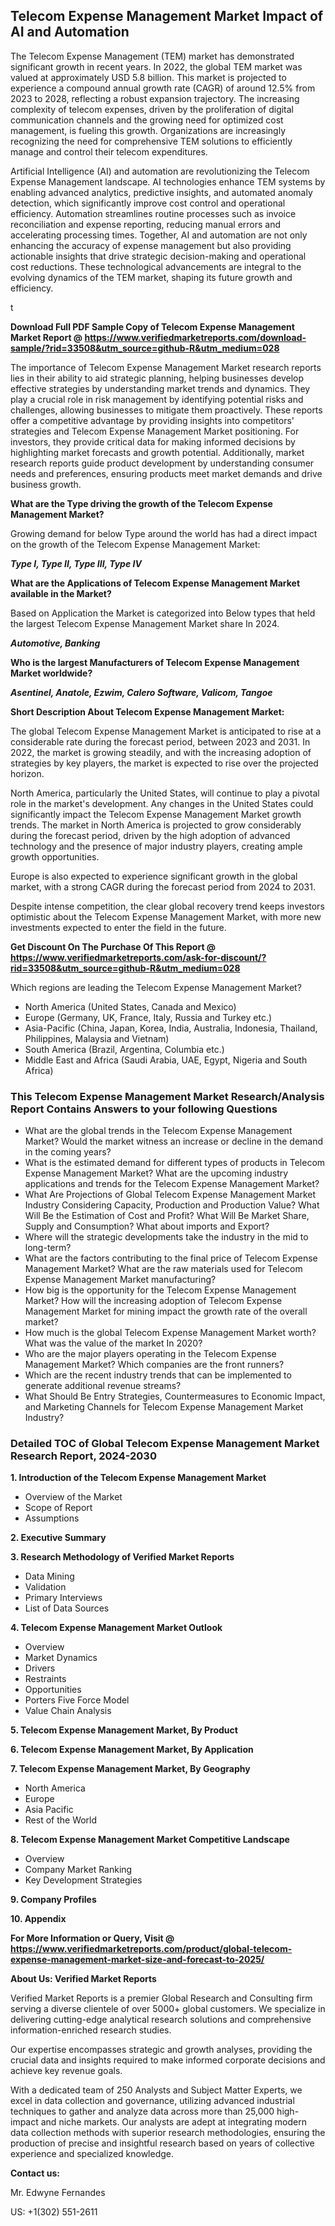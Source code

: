 <h2>Telecom Expense Management Market Impact of AI and Automation</h2><p>The Telecom Expense Management (TEM) market has demonstrated significant growth in recent years. In 2022, the global TEM market was valued at approximately USD 5.8 billion. This market is projected to experience a compound annual growth rate (CAGR) of around 12.5% from 2023 to 2028, reflecting a robust expansion trajectory. The increasing complexity of telecom expenses, driven by the proliferation of digital communication channels and the growing need for optimized cost management, is fueling this growth. Organizations are increasingly recognizing the need for comprehensive TEM solutions to efficiently manage and control their telecom expenditures.</p><p>Artificial Intelligence (AI) and automation are revolutionizing the Telecom Expense Management landscape. AI technologies enhance TEM systems by enabling advanced analytics, predictive insights, and automated anomaly detection, which significantly improve cost control and operational efficiency. Automation streamlines routine processes such as invoice reconciliation and expense reporting, reducing manual errors and accelerating processing times. Together, AI and automation are not only enhancing the accuracy of expense management but also providing actionable insights that drive strategic decision-making and operational cost reductions. These technological advancements are integral to the evolving dynamics of the TEM market, shaping its future growth and efficiency.</p>t</p><p id="" class=""><strong>Download Full PDF Sample Copy of Telecom Expense Management Market Report @ <a href="https://www.verifiedmarketreports.com/download-sample/?rid=33508&utm_source=github-R&utm_medium=028" target="_blank">https://www.verifiedmarketreports.com/download-sample/?rid=33508&utm_source=github-R&utm_medium=028</a></strong></p><p>The importance of&nbsp;Telecom Expense Management Market research reports lies in their ability to aid strategic planning, helping businesses develop effective strategies by understanding market trends and dynamics. They play a crucial role in risk management by identifying potential risks and challenges, allowing businesses to mitigate them proactively. These reports offer a competitive advantage by providing insights into competitors' strategies and Telecom Expense Management Market positioning. For investors, they provide critical data for making informed decisions by highlighting market forecasts and growth potential. Additionally, market research reports guide product development by understanding consumer needs and preferences, ensuring products meet market demands and drive business growth.</p><p><strong>What are the&nbsp;Type driving the growth of the Telecom Expense Management Market?</strong></p><p id="" class="">Growing demand for below Type around the world has had a direct impact on the growth of the Telecom Expense Management Market:</p><em><strong> Type I, Type II, Type III, Type IV</strong></em></p><strong>What are the&nbsp;Applications&nbsp;of Telecom Expense Management Market available in the Market?</strong></p><p id="" class="">Based on Application the Market is categorized into Below types that held the largest Telecom Expense Management Market share In 2024.</p><em><strong>Automotive, Banking</strong></em></p><strong>Who is the largest Manufacturers of Telecom Expense Management Market worldwide?</strong></p><p><em><strong>Asentinel, Anatole, Ezwim, Calero Software, Valicom, Tangoe</strong></em></p><p id="" class=""><strong>Short Description About Telecom Expense Management Market:</strong></p><p>The global Telecom Expense Management Market is anticipated to rise at a considerable rate during the forecast period, between 2023 and 2031. In 2022, the market is growing steadily, and with the increasing adoption of strategies by key players, the market is expected to rise over the projected horizon.</p><p>North America, particularly the United States, will continue to play a pivotal role in the market's development. Any changes in the United States could significantly impact the Telecom Expense Management Market growth trends. The market in North America is projected to grow considerably during the forecast period, driven by the high adoption of advanced technology and the presence of major industry players, creating ample growth opportunities.</p><p>Europe is also expected to experience significant growth in the global market, with a strong CAGR during the forecast period from 2024 to 2031.</p><p>Despite intense competition, the clear global recovery trend keeps investors optimistic about the Telecom Expense Management Market, with more new investments expected to enter the field in the future.</p><p id="" class=""><strong>Get Discount On The Purchase Of This Report @ <a href="https://www.verifiedmarketreports.com/ask-for-discount/?rid=33508&utm_source=github-R&utm_medium=028" target="_blank">https://www.verifiedmarketreports.com/ask-for-discount/?rid=33508&utm_source=github-R&utm_medium=028</a></strong></p>Which regions are leading the Telecom Expense Management Market?</p><ul><li>North America (United States, Canada and Mexico)</li><li>Europe (Germany, UK, France, Italy, Russia and Turkey etc.)</li><li>Asia-Pacific (China, Japan, Korea, India, Australia, Indonesia, Thailand, Philippines, Malaysia and Vietnam)</li><li>South America (Brazil, Argentina, Columbia etc.)</li><li>Middle East and Africa (Saudi Arabia, UAE, Egypt, Nigeria and South Africa)</li></ul><h3 id="" class="">This Telecom Expense Management Market Research/Analysis Report Contains Answers to your following Questions</h3><ul><li>What are the global trends in the Telecom Expense Management Market? Would the market witness an increase or decline in the demand in the coming years?</li><li>What is the estimated demand for different types of products in Telecom Expense Management Market? What are the upcoming industry applications and trends for the Telecom Expense Management Market?</li><li>What Are Projections of Global Telecom Expense Management Market Industry Considering Capacity, Production and Production Value? What Will Be the Estimation of Cost and Profit? What Will Be Market Share, Supply and Consumption? What about imports and Export?</li><li>Where will the strategic developments take the industry in the mid to long-term?</li><li>What are the factors contributing to the final price of Telecom Expense Management Market? What are the raw materials used for Telecom Expense Management Market manufacturing?</li><li>How big is the opportunity for the Telecom Expense Management Market? How will the increasing adoption of Telecom Expense Management Market for mining impact the growth rate of the overall market?</li><li>How much is the global Telecom Expense Management Market worth? What was the value of the market In 2020?</li><li>Who are the major players operating in the Telecom Expense Management Market? Which companies are the front runners?</li><li>Which are the recent industry trends that can be implemented to generate additional revenue streams?</li><li>What Should Be Entry Strategies, Countermeasures to Economic Impact, and Marketing Channels for Telecom Expense Management Market Industry?</li></ul><h3 id="" class="">Detailed TOC of Global Telecom Expense Management Market Research Report, 2024-2030</h3><p id="" class=""><strong>1. Introduction of the Telecom Expense Management Market</strong></p><ul><li>Overview of the Market</li><li>Scope of Report</li><li>Assumptions</li></ul><p id="" class=""><strong>2. Executive Summary</strong></p><p id="" class=""><strong>3. Research Methodology of Verified Market Reports</strong></p><ul><li>Data Mining</li><li>Validation</li><li>Primary Interviews</li><li>List of Data Sources</li></ul><p id="" class=""><strong>4. Telecom Expense Management Market Outlook</strong></p><ul><li>Overview</li><li>Market Dynamics</li><li>Drivers</li><li>Restraints</li><li>Opportunities</li><li>Porters Five Force Model</li><li>Value Chain Analysis</li></ul><p id="" class=""><strong>5. Telecom Expense Management Market, By Product</strong></p><p id="" class=""><strong>6. Telecom Expense Management Market, By Application</strong></p><p id="" class=""><strong>7. Telecom Expense Management Market, By Geography</strong></p><ul><li>North America</li><li>Europe</li><li>Asia Pacific</li><li>Rest of the World</li></ul><p id="" class=""><strong>8. Telecom Expense Management Market Competitive Landscape</strong></p><ul><li>Overview</li><li>Company Market Ranking</li><li>Key Development Strategies</li></ul><p id="" class=""><strong>9. Company Profiles</strong></p><p id="" class=""><strong>10. Appendix</strong></p><p id="" class=""><strong>For More Information or Query, Visit @ <a href="https://www.verifiedmarketreports.com/product/global-telecom-expense-management-market-size-and-forecast-to-2025/" target="_blank">https://www.verifiedmarketreports.com/product/global-telecom-expense-management-market-size-and-forecast-to-2025/</a></strong></p><p id="" class=""><strong>About Us: Verified Market Reports</strong></p><p id="" class="">Verified Market Reports is a premier Global Research and Consulting firm serving a diverse clientele of over 5000+ global customers. We specialize in delivering cutting-edge analytical research solutions and comprehensive information-enriched research studies.</p><p id="" class="">Our expertise encompasses strategic and growth analyses, providing the crucial data and insights required to make informed corporate decisions and achieve key revenue goals.</p><p id="" class="">With a dedicated team of 250 Analysts and Subject Matter Experts, we excel in data collection and governance, utilizing advanced industrial techniques to gather and analyze data across more than 25,000 high-impact and niche markets. Our analysts are adept at integrating modern data collection methods with superior research methodologies, ensuring the production of precise and insightful research based on years of collective experience and specialized knowledge.</p><p id="" class=""><strong>Contact us:</strong></p><p id="" class="">Mr. Edwyne Fernandes</p><p id="" class="">US: +1(302) 551-2611</p>